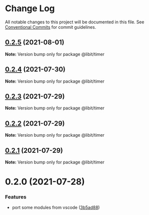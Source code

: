 # Change Log

All notable changes to this project will be documented in this file.
See [Conventional Commits](https://conventionalcommits.org) for commit guidelines.

## [0.2.5](https://gitr.net/mindary/libit/compare/@libit/timer@0.2.4...@libit/timer@0.2.5) (2021-08-01)

**Note:** Version bump only for package @libit/timer





## [0.2.4](https://gitr.net/mindary/libit/compare/@libit/timer@0.2.3...@libit/timer@0.2.4) (2021-07-30)

**Note:** Version bump only for package @libit/timer





## [0.2.3](https://gitr.net/mindary/libit/compare/@libit/timer@0.2.2...@libit/timer@0.2.3) (2021-07-29)

**Note:** Version bump only for package @libit/timer





## [0.2.2](https://gitr.net/mindary/libit/compare/@libit/timer@0.2.1...@libit/timer@0.2.2) (2021-07-29)

**Note:** Version bump only for package @libit/timer





## [0.2.1](https://gitr.net/mindary/libit/compare/@libit/timer@0.2.0...@libit/timer@0.2.1) (2021-07-29)

**Note:** Version bump only for package @libit/timer





# 0.2.0 (2021-07-28)


### Features

* port some modules from vscode ([3b5ad88](https://gitr.net/mindary/libit/commits/3b5ad8847e216734301b1c1bd2a8a81994f3c1c1))
